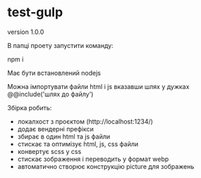 # test-gulp
version 1.0.0


В папці проету запустити команду:

npm i

Має бути встановлений nodejs

Можна імпортувати файли html i js вказавши шлях у дужках @@include('шлях до файлу')


Збірка робить:

- локалхост з проєктом (http://localhost:1234/)
- додає вендерні префікси
- збирає в один html та js файли
- стискає та оптимізує html, js, css файли
- конвертує scss у css
- стискає зображення і переводить у формат webp
- автоматично створює конструкцію picture для зображень